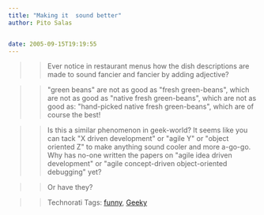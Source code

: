 ```yaml
---
title: "Making it  sound better"
author: Pito Salas


date: 2005-09-15T19:19:55
---
```



>>

>> Ever notice in restaurant menus how the dish descriptions are made to sound
fancier and fancier by adding adjective?

>>

>> "green beans" are not as good as "fresh green-beans", which are not as good
as "native fresh green-beans", which are not as good as: "hand-picked native
fresh green-beans", which are of course the best!

>>

>> Is this a similar phenomenon in geek-world? It seems like you can tack "X
driven development" or "agile Y" or "object oriented Z" to make anything sound
cooler and more a-go-go. Why has no-one written the papers on "agile idea
driven development" or "agile concept-driven object-oriented debugging" yet?

>>

>> Or have they?

>>

>> Technorati Tags: [funny](<http://www.technorati.com/tag/funny>),
[Geeky](<http://www.technorati.com/tag/Geeky>)


